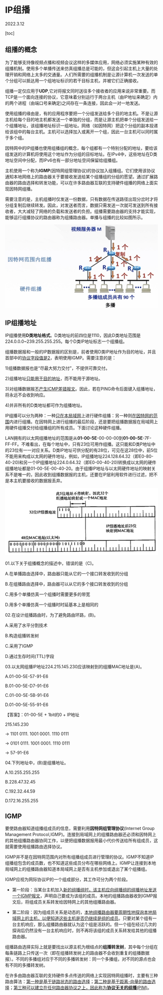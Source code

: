 # IP组播

2022.3.12

[toc]

## 组播的概念

为了能够支持像视频点播和视频会议这样的多媒体应用，网络必须实施某种有效的组播机制。使用多个单播传送来仿真组播总是可能的，但这会引起主机上大量的处理开销和网络上太多的交通量。人们所需要的组播机制是让源计算机一次发送的单个分组可以抵达用一个组地址标识的若干目标主机，并被它们正确接收。

组播一定仅应用于**UDP**,它对将报文同时送往多个接收者的应用来说非常重要。而TCP是一个面向连接的协议，它意味着分别运行于两台主机（由IP地址来确定）内的两个进程（由端口号来确定)之间存在一条连接，因此会一对一地发送。

使用组播的缘由是，有的应用程序要把一个分组发送给多个目的地主机。不是让源主机给每个目的地主机都发送一个单独的分组，而是让源主机把单个分组发送给一个组播地址，该组播地址标识一组地址。网络（如因特网）把这个分组的副本投递给该组中的每台主机。主机可以选择加入或离开一个组，因此一台主机可以同时属于多个组。

因特网中的IP组播也使用组播组的概念，每个组都有一个特别分配的地址，要给该组发送的计算机将使用这个地址作为分组的目标地址。在IPv4中，这些地址在D类地址空间中分配，而IPv6也有一部分地址空间保留给组播组。

主机使用一个称为**IGMP**(因特网组管理协议)的协议加入组播组。它们使用该协议通知本地网络上的路由器关于要接收发送给某个组播组的分组的愿望。通过扩展路由器的路由选择和转发功能，可以在许多路由器互联的支持硬件组播的网络上面实现因特网组播。

需要注意的是，主机组播时仅发送一份数据，只有数据在传送路径出现分岔时才将分组复制后继续转发。因此，对发送者而言，数据只需发送一次就可发送到所有接收者，大大减轻了网络的负载和发送者的负担。组播需要路由器的支持才能实现，能够运行组播协议的路由器称为组播路由器。单播与组播的比较如图所示。

![img](resources/组播.jpg)

## IP组播地址

IP组播使用**D类地址格式**。D类地址的前四位是1110，因此D类地址范围是224.0.0.0~239.255.255.255。每个D类IP地址标志一个组播组。

组播数据报和一般的IP数据报的区别是，前者使用D类IP地址作为目的地址，并且首部中的<u>协议字段值是2</u>，表明使用IGMP。需要注意的是：

1)组播数据报也是“尽最大努力交付”，不提供可靠交付。

2)组播地址<u>只能用于目的地址</u>，而不能用于源地址。

3)对组播数据报<u>不产生ICMP差错报文</u>。因此，若在PING命令后面键入组播地址，将永远不会收到响应。

4)并非所有的D类地址都可作为组播地址。

IP组播可以分为两种：一种<u>只在本局域网</u>上进行硬件组播：另一种则<u>在因特网的范围</u>内进行组播。在因特网上进行组播的最后阶段，还是要把组播数据报在局域网上用硬件组播交付给组播组的所有成员。下面讨论这种硬件组播。

LAN拥有的以太网组播地址的范围是从**01-00-5E**-00-00-00到**01-00-5E**-7F-FF-FF。不难看出，在每个地址中，只有23位可用作组播。这只能和D类P地址中的23位有一一对应关系。D类IP地址可供分配的有28位，可见在这28位中，前5位不能用来构成以太网的硬件地址，例如，IP组播地址224.128.64.32（即E0-80-40-20)和另一个IP组播地址224.0.64.32（即E0-00-40-20)转换成以太网的硬件组播地址都是01-00-5E-00-40-20。由于组播IP地址与以太网硬件地址的映射关系不是唯一的，因此收到组播数据报的主机，还要在IP层利用软件进行过滤，把不是本主机要接收的数据报丢弃。

![img](resources/D类IP地址与以太网组播地址的映射关系.png)

01.以下关于组播概念的描述中，错误的是（C)。

A.在单播路由选择中，路由器只能从它的一个接口转发收到的分组

B.在组播路由选择中，路由器可以从它的多个接口转发收到的分组

C.用多个单播仿真一个组播时需要更多的带宽

D.用多个单播仿真一个组播时时延基本上是相同的

02.在设计组播路由时，为了避免路由环路，(B)。

A.采用了水平分割技术

B.构造组播转发树

C.采用了IGMP

D.通过生存时间(TTL)字段

03.以太网组播IP地址224.215.145.230应该映射到的组播MAC地址是(A)。

A.01-00-5E-57-91-E6

B.01-00-5E-D7-91-E6

C.01-00-5E-5B-91-E6

D.01-00-5E-55-91-E6

【答案】：01-00-5E + 1bit的0 + IP地址

215.145.230

 -> 1101 0111. 1001 0001. 1110 0111

 -> 0101 0111. 1001 0001. 1110 0111

 -> 57-91-E6

04.下列地址中，(B)是组播地址。

A.10.255.255.255

B.228.47.32.45

C.192.32.44.59

D.172.16.255.255

## IGMP

要使路由器知道组播组成员的信息，需要利用**因特网组管理协议**(Internet Group Management Protocol,IGMP)。连接到局域网上的组播路由器还必须和因特网上的其他组播路由器协同工作，以便把组播数据报用最小代价传送给所有组成员，这就需要使用组播路由选择协议。

IGMP并不是在因特网范围内对所有组播组成员进行管理的协议。IGMP不知道IP组播组包含的成员数，也不知道这些成员分布在哪些网络上。IGMP让连接到本地局域网上的组播路由器知道本局域网上是否有主机参加或退出了某个组播组。

IGMP应视为网际协议IP的一个组成部分，其工作可分为两个阶段。

* 第一阶段：当某台主机加入<u>新的组播组时，该主机应向组播组的组播地址发送一个IGMP报文</u>，声明自己要成为该组的成员。本地的组播路由器收到IGMP报文后，将组成员关系转发给因特网上的其他组播路由器。

* 第二阶段：因为组成员关系是动态的，<u>本地组播路由器要周期性地探询本地局域网上的主机，以便知道这些主机是否仍继续是组的成员</u>。只要对某个组有一台主机响应，那么组播路由器就认为这个组是活跃的。但一个组在经过几次的探询后仍然没有一台主机响应时，则不再将该组的成员关系转发给其他的组播路由器。

组播路由选择实际上就是要找出以源主机为根结点的**组播转发树**，其中每个分组在每条链路上只传送一次（即在组播转发树上的路由器不会收到重复的组播数据报）。不同的多播组对应于不同的多播转发树：同一个多播组，对不同的源点也会有不同的多播转发树。

在许多由路由器互联的支持硬件多点传送的网络上实现因特网组播时，主要有三种路由算法：<u>第一种是基于链路状态的路由选择</u>；<u>第二种是基于距离-向量的路由选择</u>；<u>第三种可以建立在任何路由器协议之上，因此称为**协议无关的组播**(PIM)</u>。